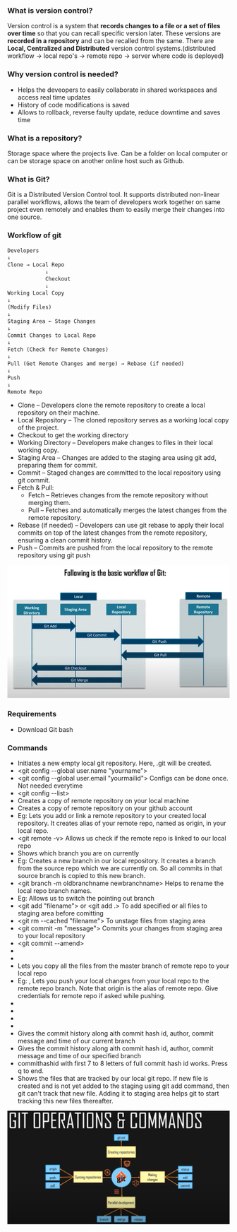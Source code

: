 ### What is version control?

Version control is a system that **records changes to a file or a set of files over time** so that you can recall specific version later. These versions are **recorded in a repository** and can be recalled from the same. There are **Local, Centralized and Distributed** version control systems.(distributed workflow -> local repo's -> remote repo -> server where code is deployed)

### Why version control is needed?

- Helps the deveopers to easily collaborate in shared workspaces and access real time updates
- History of code modifications is saved
- Allows to rollback, reverse faulty update, reduce downtime and saves time

### What is a repository?

Storage space where the projects live. Can be a folder on local computer or can be storage space on another online host such as Github.

### What is Git?

Git is a Distributed Version Control tool. It supports distributed non-linear parallel workflows, allows the team of developers work together on same project even remotely and enables them to easily merge their changes into one source.

### Workflow of git

    Developers
    ↓
    Clone → Local Repo
                ↓
                Checkout
                ↓
    Working Local Copy
    ↓
    (Modify Files)
    ↓
    Staging Area ← Stage Changes
    ↓
    Commit Changes to Local Repo
    ↓
    Fetch (Check for Remote Changes)
    ↓
    Pull (Get Remote Changes amd merge) → Rebase (if needed)
    ↓
    Push
    ↓
    Remote Repo

- Clone – Developers clone the remote repository to create a local repository on their machine.
- Local Repository – The cloned repository serves as a working local copy of the project.
- Checkout to get the working directory
- Working Directory – Developers make changes to files in their local working copy.
- Staging Area – Changes are added to the staging area using git add, preparing them for commit.
- Commit – Staged changes are committed to the local repository using git commit.
- Fetch & Pull:
  - Fetch – Retrieves changes from the remote repository without merging them.
  - Pull – Fetches and automatically merges the latest changes from the remote repository.
- Rebase (if needed) – Developers can use git rebase to apply their local commits on top of the latest changes from the remote repository, ensuring a clean commit history.
- Push – Commits are pushed from the local repository to the remote repository using git push

![workflow](images/workflow.png)

### Requirements

- Download Git bash

### Commands

- <git init>
  Initiates a new empty local git repository. Here, .git will be created.
- <git config --global user.name "yourname">
- <git config --global user.email "yourmailid">
  Configs can be done once. Not needed everytime
- <git config --list>
- <git clone>
  Creates a copy of remote repository on your local machine
- <git fork>
  Creates a copy of remote repository on your github account
- <git remote add origin repolink>
  Eg: <git remote add https://github.com/BhavanaMP/gitlearn.git>
  Lets you add or link a remote repository to your created local repository. It creates alias of your remote repo, named as origin, in your local repo.
- <git remote -v>
  Allows us check if the remote repo is linked to our local repo
- <git branch>
  Shows which branch you are on currently
- <git branch branchname>
  Eg: <git branch local-dev>
  Creates a new branch in our local repository. It creates a branch from the source repo which we are currently on. So all commits in that source branch is copied to this new branch.
- <git branch -m oldbranchname newbranchname>
  Helps to rename the local repo branch names.
- <git checkout branchname>
  Eg: <git checkout dev>
  Allows us to switch the pointing out branch
- <git add "filename"> or <git add .>
  To add specified or all files to staging area before comitting
- <git rm --cached "filename">
  To unstage files from staging area
- <git commit -m "message">
  Commits your changes from staging area to your local repository
- <git commit --amend>
- <git stash>
- <git cherrypick>
- <git pull origin master>
  Lets you copy all the files from the master branch of remote repo to your local repo
- <git push aliasofremoterepo branchname>
  Eg: <git push origin master>, <git push origin dev>
  Lets you push your local changes from your local repo to the remote repo branch. Note that origin is  the alias of remote repo.  Give credentials for remote repo if asked while pushing.
- <git rebase>
- <git merge branchname>
- <git fetch>
- <git status>
- <git log>
  Gives the commit history along aith commit hash id, author, commit message and time of our current branch
- <git log branchname>
  Gives the commit history along aith commit hash id, author, commit message and time of our specified branch
- <git show commithashid>
  commithashid with first 7 to 8 letters of full commit hash id works. Press q to end.
- <git ls-files>
  Shows the files that are tracked by our local git repo. If new file is created and is not yet added to the staging using git add command, then git can't track that new file. Adding it to staging area helps git to start tracking this new files thereafter.

![workflow](images/git_basic_commands.png)
